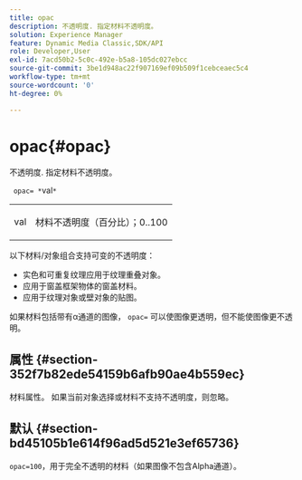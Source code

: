 ```yaml
---
title: opac
description: 不透明度. 指定材料不透明度。
solution: Experience Manager
feature: Dynamic Media Classic,SDK/API
role: Developer,User
exl-id: 7acd50b2-5c0c-492e-b5a8-105dc027ebcc
source-git-commit: 3be1d948ac22f907169ef09b509f1cebceaec5c4
workflow-type: tm+mt
source-wordcount: '0'
ht-degree: 0%

---
```


# opac{#opac}

不透明度. 指定材料不透明度。

` opac= *`val`*`

<table id="simpletable_6AB8CD75F526469FBC9FEAE049792EF2"> 
 <tr class="strow"> 
  <td class="stentry"> <p> <span class="varname"> val </span> </p> </td> 
  <td class="stentry"> <p>材料不透明度（百分比）；0..100 </p> </td> 
 </tr> 
</table>

以下材料/对象组合支持可变的不透明度：

* 实色和可重复纹理应用于纹理重叠对象。
* 应用于窗盖框架物体的窗盖材料。
* 应用于纹理对象或壁对象的贴图。

如果材料包括带有α通道的图像， `opac=` 可以使图像更透明，但不能使图像更不透明。

## 属性 {#section-352f7b82ede54159b6afb90ae4b559ec}

材料属性。 如果当前对象选择或材料不支持不透明度，则忽略。

## 默认 {#section-bd45105b1e614f96ad5d521e3ef65736}

`opac=100`，用于完全不透明的材料（如果图像不包含Alpha通道）。
